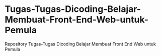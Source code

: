 # Tugas-Tugas-Dicoding-Belajar-Membuat-Front-End-Web-untuk-Pemula
Repository Tugas-Tugas Dicoding Belajar Membuat Front End Web untuk Pemula 
